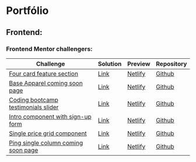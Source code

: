 # Portfólio

## Frontend:

### Frontend Mentor challengers:
| Challenge | Solution | Preview | Repository |
|-----------|----------|---------|------------|
| [Four card feature section](https://www.frontendmentor.io/challenges/four-card-feature-section-weK1eFYK) | [Link](https://www.frontendmentor.io/solutions/html-and-css-WTH4nzfbN) | [Netlify](https://evertonborges-four-card-feature-section-master.netlify.app/) | [Github](https://github.com/EvertonBorges/four-card-feature-section-master) |
| [Base Apparel coming soon page](https://www.frontendmentor.io/challenges/base-apparel-coming-soon-page-5d46b47f8db8a7063f9331a0) | [Link](https://www.frontendmentor.io/solutions/just-html-css-and-vanillajs-5R7rBapFs) | [Netlify](https://evertonborges-base-apparel-coming-soon-master.netlify.app/) | [Github](https://github.com/EvertonBorges/base-apparel-coming-soon-master) |
| [Coding bootcamp testimonials slider](https://www.frontendmentor.io/challenges/coding-bootcamp-testimonials-slider-4FNyLA8JL) | [Link](https://www.frontendmentor.io/solutions/html-css-and-vanillajs-OnW0lK1w6) | [Netlify](https://evertonborges-coding-bootcamp-testimonials-slider-master.netlify.app/) | [Github](https://github.com/EvertonBorges/coding-bootcamp-testimonials-slider-master) |
| [Intro component with sign-up form](https://www.frontendmentor.io/challenges/intro-component-with-signup-form-5cf91bd49edda32581d28fd1) | [Link](https://www.frontendmentor.io/solutions/signup-page-with-html-css-and-js-IEEy_KDit) | [Netlify](https://evertonborges-intro-component-with-signup-form-master.netlify.app/) | [Github](https://github.com/EvertonBorges/intro-component-with-signup-form-master) |
| [Single price grid component](https://www.frontendmentor.io/challenges/single-price-grid-component-5ce41129d0ff452fec5abbbc) | [Link](https://www.frontendmentor.io/solutions/single-price-grid-component-with-html-and-css-W-XLxB_4O) | [Netlify](https://evertonborges-single-price-grid-component-master.netlify.app/) | [Github](https://github.com/EvertonBorges/single-price-grid-component-master) |
| [Ping single column coming soon page](https://www.frontendmentor.io/challenges/ping-single-column-coming-soon-page-5cadd051fec04111f7b848da) | [Link](https://www.frontendmentor.io/solutions/ping-single-page-with-html-css-and-js-jLjqDIbv7) | [Netlify](https://evertonborges-ping-coming-soon-page-master.netlify.app/) | [Github](https://github.com/EvertonBorges/ping-coming-soon-page-master) |
